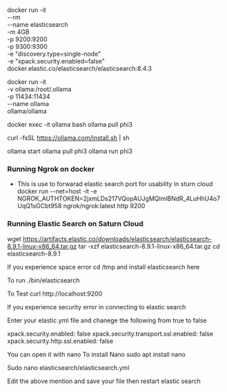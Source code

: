 docker run -it \
    --rm \
    --name elasticsearch \
    -m 4GB \
    -p 9200:9200 \
    -p 9300:9300 \
    -e "discovery.type=single-node" \
    -e "xpack.security.enabled=false" \
    docker.elastic.co/elasticsearch/elasticsearch:8.4.3

docker run -it \
    -v ollama:/root/.ollama \
    -p 11434:11434 \
    --name ollama \
    ollama/ollama

docker exec -it ollama bash
ollama pull phi3


curl -fsSL https://ollama.com/install.sh | sh

ollama start
ollama pull phi3
ollama run phi3

### Running Ngrok on docker
* This is use to forwarad elastic search port for usability in sturn cloud
docker run --net=host -it -e NGROK_AUTHTOKEN=2jxmLDs217VQopAUJgMQlmlBNdR_4LuHhU4o7UqQ1sGCbt958 ngrok/ngrok:latest http 9200

### Running Elastic Search on Saturn Cloud 
wget https://artifacts.elastic.co/downloads/elasticsearch/elasticsearch-8.9.1-linux-x86_64.tar.gz
tar -xzf elasticsearch-8.9.1-linux-x86_64.tar.gz
cd elasticsearch-8.9.1

If you experience space error
cd /tmp and install elasticsearch here

To run 
./bin/elasticsearch

To Test
curl http://localhost:9200

If you experience security error in connecting to elastic search

Enter your elastic.yml file and chanege the following from true to false

xpack.security.enabled: false
xpack.security.transport.ssl.enabled: false
xpack.security.http.ssl.enabled: false


You can open it with nano
To install Nano
sudo apt install nano

Sudo nano elasticsearch/elasticsearch.yml

Edit the above mention and save your file then restart elastic search

